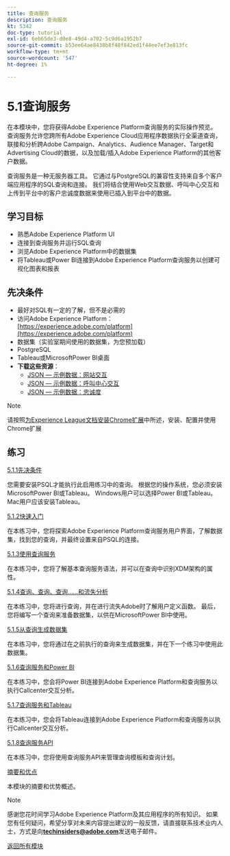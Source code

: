 ```yaml
---
title: 查询服务
description: 查询服务
kt: 5342
doc-type: tutorial
exl-id: 6eb65de3-d0e8-49d4-a702-5c9d6a1952b7
source-git-commit: b53ee64ae8438b8f48f842ed1f44ee7ef3e813fc
workflow-type: tm+mt
source-wordcount: '547'
ht-degree: 1%

---
```


# 5.1查询服务

在本模块中，您将获得Adobe Experience Platform查询服务的实际操作预览。 查询服务允许您跨所有Adobe Experience Cloud应用程序数据执行全渠道查询，联接和分析跨Adobe Campaign、Analytics、Audience Manager、Target和Advertising Cloud的数据，以及加载/插入Adobe Experience Platform的其他客户数据。

查询服务是一种无服务器工具。 它通过与PostgreSQL的兼容性支持来自多个客户端应用程序的SQL查询和连接。
我们将结合使用Web交互数据、呼叫中心交互和上传到平台中的客户忠诚度数据来使用已插入到平台中的数据。

## 学习目标

- 熟悉Adobe Experience Platform UI
- 连接到查询服务并运行SQL查询
- 浏览Adobe Experience Platform中的数据集
- 将Tableau或Power BI连接到Adobe Experience Platform查询服务以创建可视化图表和报表

## 先决条件

- 最好对SQL有一定的了解，但不是必需的
- 访问Adobe Experience Platform： [https://experience.adobe.com/platform](https://experience.adobe.com/platform)
- 数据集（实验室期间使用的数据集，为您预加载）
- PostgreSQL
- Tableau或MicrosoftPower BI桌面
- **下载这些资源**：
   - [JSON — 示例数据：网站交互](./../../../assets/json/ee.json)
   - [JSON — 示例数据：呼叫中心交互](./../../../assets/json/callcenter.json)
   - [JSON — 示例数据：忠诚度](./../../../assets/json/loyalty.json)

>[!NOTE]
>
>请按照[为Experience League文档安装Chrome扩展](../../gettingstarted/gettingstarted/ex1.md)中所述，安装、配置并使用Chrome扩展

## 练习

[5.1.1先决条件](./ex1.md)

您需要安装PSQL才能执行此启用练习中的查询。 根据您的操作系统，您必须安装MicrosoftPower BI或Tableau。 Windows用户可以选择Power BI或Tableau。 Mac用户应该安装Tableau。

[5.1.2快速入门](./ex2.md)

在本练习中，您将探索Adobe Experience Platform查询服务用户界面，了解数据集，找到您的查询，并最终设置来自PSQL的连接。

[5.1.3使用查询服务](./ex3.md)

在本练习中，您将了解基本查询服务语法，并可以在查询中识别XDM架构的属性。

[5.1.4查询、查询、查询……和流失分析](./ex4.md)

在本练习中，您将进行查询，并在进行流失Adobe时了解用户定义函数。 最后，您将编写一个查询来准备数据集，以供在MicrosoftPower BI中使用。

[5.1.5从查询生成数据集](./ex5.md)

在本练习中，您将通过在之前执行的查询来生成数据集，并在下一个练习中使用此数据集。

[5.1.6查询服务和Power BI](./ex6.md)

在本练习中，您会将Power BI连接到Adobe Experience Platform和查询服务以执行Callcenter交互分析。

[5.1.7查询服务和Tableau](./ex7.md)

在本练习中，您会将Tableau连接到Adobe Experience Platform和查询服务以执行Callcenter交互分析。

[5.1.8查询服务API](./ex8.md)

在本练习中，您将使用查询服务API来管理查询模板和查询计划。

[摘要和优点](./summary.md)

本模块的摘要和优势概述。

>[!NOTE]
>
>感谢您花时间学习Adobe Experience Platform及其应用程序的所有知识。 如果您有任何疑问，希望分享对未来内容提出建议的一般反馈，请直接联系技术业内人士，方式是向&#x200B;**techinsiders@adobe.com**&#x200B;发送电子邮件。

[返回所有模块](../../../overview.md)
